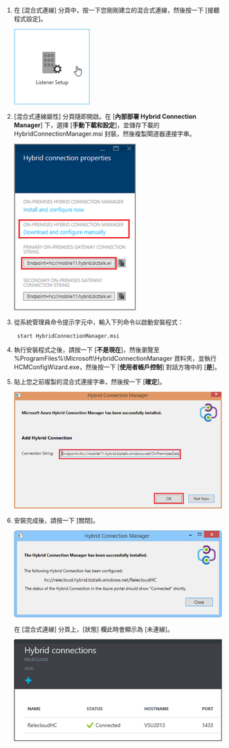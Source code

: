 
1. 在 [混合式連線] 分頁中，按一下您剛剛建立的混合式連線，然後按一下 [接聽程式設定]。
	
	![Click Listener Setup](./media/app-service-hybrid-connections-manager-install/D04ClickListenerSetup.png)
	
4. [混合式連線屬性] 分頁隨即開啟。在 [**內部部署 Hybrid Connection Manager**] 下，選擇 [**手動下載和設定**]，並儲存下載的 HybridConnectionManager.msi 封裝，然後複製閘道器連接字串。
	
	![Click here to install](./media/app-service-hybrid-connections-manager-install/D05ClickToInstallHCM.png)
	
5. 從系統管理員命令提示字元中，輸入下列命令以啟動安裝程式：

		start HybridConnectionManager.msi
 
7. 執行安裝程式之後，請按一下 [**不是現在**]，然後瀏覽至 %ProgramFiles%\\Microsoft\\HybridConnectionManager 資料夾，並執行 HCMConfigWizard.exe，然後按一下 [**使用者帳戶控制**] 對話方塊中的 [**是**]。
		
7. 貼上您之前複製的混合式連接字串，然後按一下 [**確定**]。
	
	![安裝](./media/app-service-hybrid-connections-manager-install/D08aHCMInstallManual.png)
	
8. 安裝完成後，請按一下 [關閉]。
	
	![Click Close](./media/app-service-hybrid-connections-manager-install/D09HCMInstallComplete.png)
	
	在 [混合式連線] 分頁上，[狀態] 欄此時會顯示為 [未連線]。
	
	![Connected Status](./media/app-service-hybrid-connections-manager-install/D10HCStatusConnected.png)

<!---HONumber=Oct15_HO3-->